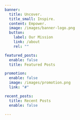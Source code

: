 ```yaml
---
banner:
  title: Uncover.
  title_small: Inspire.
  content: Empower.
  image: /images/banner-logo.png
  button:
    label: Our Mission
    link: /about
    rel: ""

featured_posts:
  enable: false
  title: Featured Posts

promotion:
  enable: false
  image: /images/promotion.png
  link: "#"

recent_posts:
  title: Recent Posts
  enable: false

---
```



